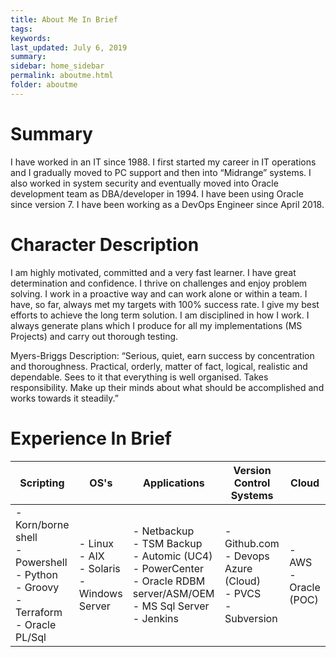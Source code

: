 ```yaml
---
title: About Me In Brief
tags:
keywords:
last_updated: July 6, 2019
summary: 
sidebar: home_sidebar
permalink: aboutme.html
folder: aboutme
---
```


# Summary
I have worked in an IT since 1988. I first started my career in IT operations and I gradually moved to PC support and then into “Midrange” systems. I also worked in system security and eventually moved into Oracle development team as DBA/developer in 1994. I have been using Oracle since version 7. I have been working as a DevOps Engineer since April 2018.

# Character Description
I am highly motivated, committed and a very fast learner. I have great determination and confidence. I thrive on challenges and enjoy problem solving. I work in a proactive way and can work alone or within a team. I have, so far, always met my targets with 100% success rate. I give my best efforts to achieve the long term solution. I am disciplined in how I work. I always generate plans which I produce for all my implementations (MS Projects) and carry out thorough testing. 

Myers-Briggs Description: 
“Serious, quiet, earn success by concentration and thoroughness. Practical, orderly, matter of fact, logical, realistic and dependable. Sees to it that everything is well organised. Takes responsibility. Make up their minds about what should be accomplished and works towards it steadily.”  


# Experience In Brief
<table id="Experience" class="display">
   <thead>
      <tr>
         <th>Scripting</th>
         <th>OS's</th>
         <th>Applications</th>
         <th>Version Control Systems</th>
         <th>Cloud</th>
      </tr>
   </thead>
   <tbody>
      <tr>
         <td>- Korn/borne shell <br>
          - Powershell<br>
          - Python<br>
          - Groovy<br>
          - Terraform<br>
          - Oracle PL/Sql</td>
         <td>- Linux<br>
          - AIX<br>
          - Solaris<br>
          - Windows Server</td>
         <td>- Netbackup<br>
          - TSM Backup<br>
          - Automic (UC4)<br>
          - PowerCenter<br>
          - Oracle RDBM server/ASM/OEM<br>
          - MS Sql Server<br>
          - Jenkins</td>
         <td>- Github.com<br>
          - Devops Azure (Cloud)<br>
          - PVCS<br>
         - Subversion</td>
         <td>- AWS<br>
          - Oracle (POC)
         </td>
      </tr>
   </tbody>
</table>
